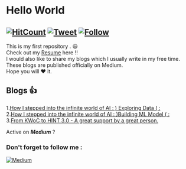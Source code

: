 # Hello World 
[![HitCount](http://hits.dwyl.io/srvkmr130/srvkmr130/hello_world.svg)](http://hits.dwyl.io/srvkmr130/srvkmr130/hello_world)
[![Tweet](https://img.shields.io/twitter/url/http/srvkmr130.svg?style=social)](https://twitter.com/srvkmr130)
[![Follow](https://img.shields.io/twitter/follow/espadrine.svg?label=Follow&style=social)](https://twitter.com/srvkmr130)
---
This is my first repository . :smiley:  
Check out my [Resume](https://drive.google.com/open?id=1jwafQFLr31eM_7kXDEncLhJYiLrjhQoz) here !!  
I would also like to share my blogs which I usually write in my free time.  
These blogs are published officially on Medium.  
Hope you will :heart: it.  

## Blogs :+1:
 1.[How I stepped into the infinite world of AI : ) Exploring Data ( :](https://medium.com/@srvkmr130/how-i-stepped-into-the-infinite-world-of-ai-exploring-data-6b9bca802876)  
 2.[How I stepped into the infinite world of AI : )Building ML Model ( :](https://medium.com/@srvkmr130/how-i-stepped-into-the-infinite-world-of-ai-exploring-ml-algorithms-1029cdb43b10)  
 3.[From KWoC to HINT 3.0 - A great support by a great person.](https://medium.com/@srvkmr130/from-kwoc-to-hint-3-0-a-great-support-by-a-great-person-c708786dc3bc)  


Active on **_Medium_** ?
### Don't forget to follow me :
[![Medium](https://img.shields.io/badge/Follow-Medium-lightgreen.svg)](https://medium.com/@srvkmr130)
